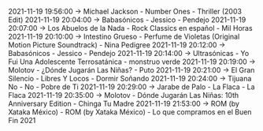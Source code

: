 2021-11-19 19:56:00 -> Michael Jackson - Number Ones - Thriller (2003 Edit)
2021-11-19 20:04:00 -> Babasónicos - Jessico - Pendejo
2021-11-19 20:07:00 -> Los Abuelos de la Nada - Rock Classics en español - Mil Horas
2021-11-19 20:10:00 -> Intestino Grueso - Perfume de Violetas (Original Motion Picture Soundtrack) - Nina Pedigree
2021-11-19 20:12:00 -> Babasónicos - Jessico - Pendejo
2021-11-19 20:14:00 -> Ultrasónicas - Yo Fui Una Adolescente Terrosatánica - monstruo verde
2021-11-19 20:19:00 -> Molotov - ¿Dónde Jugarán Las Niñas? - Puto
2021-11-19 20:21:00 -> El Gran Silencio - Libres Y Locos - Dormir Soñando
2021-11-19 20:24:00 -> Tijuana No - No - Pobre de Ti
2021-11-19 20:29:00 -> Jarabe de Palo - La Flaca - La Flaca
2021-11-19 20:35:00 -> Molotov - Dónde Jugarán Las Niñas: 10th Anniversary Edition - Chinga Tu Madre
2021-11-19 21:53:00 -> ROM (by Xataka México) - ROM (by Xataka México) - Lo que compramos en el Buen Fin 2021
